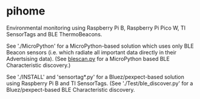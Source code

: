 pihome
======

Environmental monitoring using Raspberry Pi B, Raspberry Pi Pico W,
TI SensorTags and BLE ThermoBeacons.

See './MicroPython' for a MicroPython-based solution which uses only
BLE Beacon sensors (i.e. which radiate all important data directly in their Advertsising data).
(See [blescan.py](https://github.com/tacker66/mp_playground/blob/main/blescan.py) for a
MicroPython based BLE Characteristic discovery.)

See './INSTALL' and 'sensortag*.py' for a Bluez/pexpect-based solution using Raspberry Pi B and TI SensorTags.
(See './Test/ble_discover.py' for a Bluez/pexpect-based BLE Characteristic discovery.

